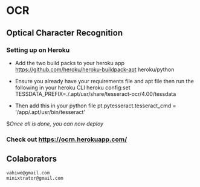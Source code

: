 # OCR
## Optical Character Recognition

### Setting up on Heroku
- Add the two build packs to your heroku app
    https://github.com/heroku/heroku-buildpack-apt
    heroku/python
    
- Ensure you already have your requirements file and apt file then run the following in your heroku CLI
    heroku config:set TESSDATA_PREFIX=./.apt/usr/share/tesseract-ocr/4.00/tessdata
    
- Then add this in your python file 
    pt.pytesseract.tesseract_cmd = '/app/.apt/usr/bin/tesseract'

$_Once all is done, you can now deploy_

### Check out https://ocrn.herokuapp.com/


## Colaborators
    vahiwe@gmail.com
    minixtrator@gmail.com
